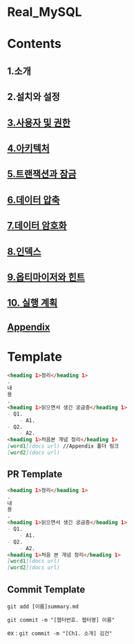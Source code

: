 # Real_MySQL

# Contents
## 1.소개
## 2.설치와 설정
## [3.사용자 및 권한](./ch.3%20사용자%20및%20권한/)
## [4.아키텍처](./ch.4%20아키텍처/)
## [5.트랜잭션과 잠금](./ch.5%20트랜잭션과%20잠금/)
## [6.데이터 압축](./ch.6%20데이터%20압축/)
## [7.데이터 암호화](./ch.7%20데이터%20암호화/)
## [8.인덱스](./ch.8%20인덱스/)
## [9.옵티마이저와 힌트](./ch.9%20옵티마이저와%20힌트/)
## [10. 실행 계획](./ch.10%20실행%20계획/)
## [Appendix](./Appendix)

# Template
```md
<heading 1>정리</heading 1>
.
내
용
.
<heading 1>읽으면서 생긴 궁금증</heading 1>
- Q1.
	- A1.
- Q2.
	- A2.
<heading 1>처음본 개념 정리</heading 1>
[word1](docs url) //Appendix 폴더 링크
[word2](docs url)
```

## PR Template
```md
<heading 1>정리</heading 1>
.
내
용
.
<heading 1>읽으면서 생긴 궁금증</heading 1>
- Q1.
	- A1.
- Q2.
	- A2.
<heading 1>처음 본 개념 정리</heading 1>
[word1](docs url)
[word2](docs url)
```

## Commit Template
`git add [이름]summary.md`

`git commit -m "[챕터번호. 챕터명] 이름"`

ex : `git commit -m "[Ch1. 소개] 김건"`


